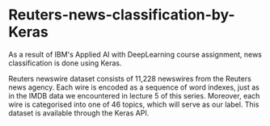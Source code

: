 # Reuters-news-classification-by-Keras
As a result of IBM's Applied AI with DeepLearning course assignment, news classification is done using Keras.

Reuters newswire dataset consists of 11,228 newswires from the Reuters news agency. Each wire is encoded as a sequence of word indexes, just as in the IMDB data we encountered in lecture 5 of this series. Moreover, each wire is categorised into one of 46 topics, which will serve as our label. This dataset is available through the Keras API.

